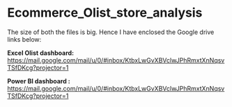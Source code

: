 # Ecommerce_Olist_store_analysis

The size of both the files is big. Hence I have enclosed the Google drive links below:

**Excel Olist dashboard:** https://mail.google.com/mail/u/0/#inbox/KtbxLwGvXBVclwJPhRmxtXnNqsvTSfDKcg?projector=1

**Power BI dashboard   :** https://mail.google.com/mail/u/0/#inbox/KtbxLwGvXBVclwJPhRmxtXnNqsvTSfDKcg?projector=1
